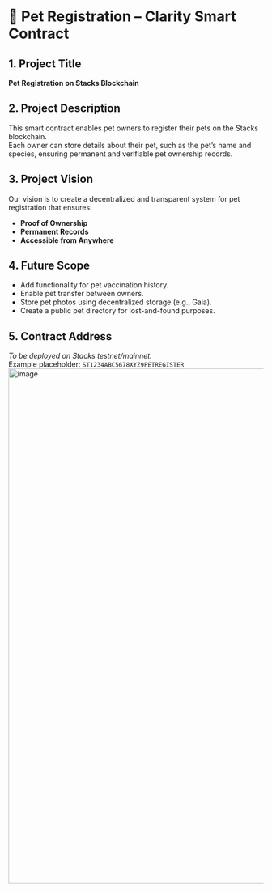 # 🐾 Pet Registration – Clarity Smart Contract

## 1. Project Title
**Pet Registration on Stacks Blockchain**

## 2. Project Description
This smart contract enables pet owners to register their pets on the Stacks blockchain.  
Each owner can store details about their pet, such as the pet’s name and species, ensuring permanent and verifiable pet ownership records.

## 3. Project Vision
Our vision is to create a decentralized and transparent system for pet registration that ensures:
- **Proof of Ownership**
- **Permanent Records**
- **Accessible from Anywhere**

## 4. Future Scope
- Add functionality for pet vaccination history.
- Enable pet transfer between owners.
- Store pet photos using decentralized storage (e.g., Gaia).
- Create a public pet directory for lost-and-found purposes.

## 5. Contract Address
*To be deployed on Stacks testnet/mainnet.*  
Example placeholder: `ST1234ABC5678XYZ9PETREGISTER`
<img width="1917" height="1018" alt="image" src="https://github.com/user-attachments/assets/6b44740d-336e-420c-b5ee-36210d3fe374" />


